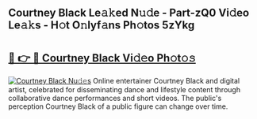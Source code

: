 ## Courtney Black Le𝚊𝚔ed N𝚞𝚍e - Part-zQ0 Vi𝚍eo Le𝚊𝚔s - H𝚘t O𝚗lyf𝚊ns Ph𝚘tos 5zYkg

# <h2><a href="http://hf0auxr.feru.top/?c=Courtney+Black">🔗 👉 🔴 Courtney Black Vi𝚍𝚎o Ph𝚘t𝚘𝚜</a></h2>

[![Courtney Black Nu𝚍𝚎s](https://i.imgur.com/0TWrTi3.gif)](http://hf0auxr.feru.top/?c=Courtney+Black)
Online entertainer Courtney Black and digital artist, celebrated for disseminating dance and lifestyle content through collaborative dance performances and short videos. The public's perception Courtney Black of a public figure can change over time. 
